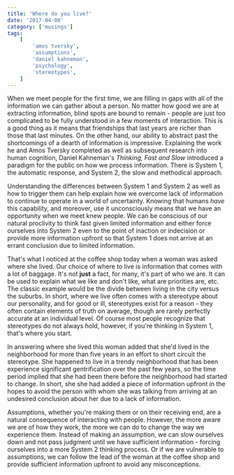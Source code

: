 ```yaml
---
title: 'Where do you live?'
date: '2017-04-08'
category: ['musings']
tags:
    [
        'amos tversky',
        'assumptions',
        'daniel kahneman',
        'psychology',
        'stereotypes',
    ]
---
```


When we meet people for the first time, we are filling in gaps with all of the information we can gather about a person. No matter how good we are at extracting information, blind spots are bound to remain - people are just too complicated to be fully understood in a few moments of interaction. This is a good thing as it means that friendships that last years are richer than those that last minutes. On the other hand, our ability to abstract past the shortcomings of a dearth of information is impressive. Explaining the work he and Amos Tversky completed as well as subsequent research into human cognition, Daniel Kahneman's _Thinking, Fast and Slow_ introduced a paradigm for the public on how we process information. There is System 1, the automatic response, and System 2, the slow and methodical approach.

Understanding the differences between System 1 and System 2 as well as how to trigger them can help explain how we overcome lack of information to continue to operate in a world of uncertainty. Knowing that humans _have_ this capability, and moreover, use it unconsciously means that we have an opportunity when we meet knew people. We can be conscious of our natural proclivity to think fast given limited information and either force ourselves into System 2 even to the point of inaction or indecision or provide more information upfront so that System 1 does not arrive at an errant conclusion due to limited information.

That's what I noticed at the coffee shop today when a woman was asked where she lived. Our choice of where to live is information that comes with a lot of baggage. It's not **just** a fact, for many, it's part of who we are. It can be used to explain what we like and don't like, what are priorities are, etc. The classic example would be the divide between living in the city versus the suburbs. In short, where we live often comes with a stereotype about our personality, and for good or ill, stereotypes exist for a reason - they often contain elements of truth on average, though are rarely perfectly accurate at an individual level. Of course most people recognize that stereotypes do not always hold, however, if you're thinking in System 1, that's where you start.

In answering where she lived this woman added that she'd lived in the neighborhood for more than five years in an effort to short circuit the stereotype. She happened to live in a trendy neighborhood that has been experience significant gentrification over the past few years, so the time period implied that she had been there before the neighborhood had started to change. In short, she she had added a piece of information upfront in the hopes to avoid the person with whom she was talking from arriving at an undesired conclusion about her due to a lack of information.

Assumptions, whether you're making them or on their receiving end, are a natural consequence of interacting with people. However, the more aware we are of how they work, the more we can do to change the way we experience them. Instead of making an assumption, we can slow ourselves down and not pass judgment until we have sufficient information - forcing ourselves into a more System 2 thinking process. Or if we are vulnerable to assumptions, we can follow the lead of the woman at the coffee shop and provide sufficient information upfront to avoid any misconceptions.
